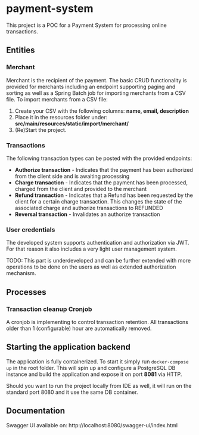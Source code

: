 # payment-system
This project is a POC for a Payment System for processing online transactions.

## Entities

### Merchant
Merchant is the recipient of the payment. The basic CRUD functionality is provided for merchants including an endpoint 
supporting paging and sorting as well as a Spring Batch job for importing merchants from a CSV file. 
To import merchants from a CSV file:
1. Create your CSV with the following columns: **name, email, description**
2. Place it in the resources folder under: **src/main/resources/static/import/merchant/**
3. (Re)Start the project.

### Transactions

The following transaction types can be posted with the provided endpoints:
 * **Authorize transaction** - Indicates that the payment has been authorized from the client side and is awaiting processing
 * **Charge transaction** - Indicates that the payment has been processed, charged from the client and provided to the merchant
 * **Refund transaction** - Indicates that a Refund has been requested by the client for a certain charge transaction. 
   This changes the state of the associated charge and authorize transactions to REFUNDED
 * **Reversal transaction** - Invalidates an authorize transaction 

### User credentials
The developed system supports authentication and authorization via JWT. For that reason it also includes a very light 
user management system. 

TODO: This part is underdeveloped and can be further extended with more operations to be done on the users as well as extended authorization mechanism.

## Processes

### Transaction cleanup Cronjob
A cronjob is implementing to control transaction retention. All transactions older than 1 (configurable) hour are automatically removed.

## Starting the application backend

The application is fully containerized. To start it simply run `docker-compose up` in the root folder.
This will spin up and configure a PostgreSQL DB instance and build the application and expose it on port **8081** via HTTP.

Should you want to run the project locally from IDE as well, it will run on the standard port 8080 and it use the same DB container.

## Documentation

Swagger UI available on: http://localhost:8080/swagger-ui/index.html